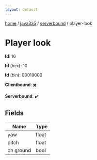 ```yaml
---
layout: default
---
```


[home](/)  /  [java335](/protocol/java335)  /  [serverbound](/protocol/java335/serverbound)  /  player-look

# Player look

**Id**: 16

**Id** (hex): 10

**Id** (bin): 00010000

**Clientbound**: ✖️

**Serverbound**: ✔️

## Fields

Name | Type
---|---
yaw | float
pitch | float
on ground | bool
